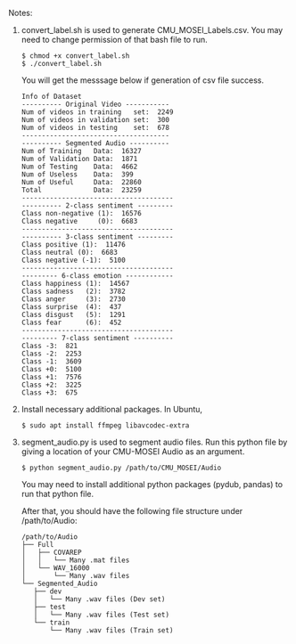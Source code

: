 Notes:  
1. convert_label.sh is used to generate CMU_MOSEI_Labels.csv.
   You may need to change permission of that bash file to run.
   ~~~
   $ chmod +x convert_label.sh
   $ ./convert_label.sh
   ~~~

   You will get the messsage below if generation of csv file success.
   ~~~
   Info of Dataset
   ---------- Original Video -----------                                  
   Num of videos in training   set:  2249                                          
   Num of videos in validation set:  300                                           
   Num of videos in testing    set:  678
   -------------------------------------
   ---------- Segmented Audio ----------
   Num of Training   Data:  16327
   Num of Validation Data:  1871
   Num of Testing    Data:  4662
   Num of Useless    Data:  399
   Num of Useful     Data:  22860
   Total             Data:  23259
   --------------------------------------
   ---------- 2-class sentiment ---------
   Class non-negative (1):  16576
   Class negative     (0):  6683
   --------------------------------------
   ---------- 3-class sentiment ---------
   Class positive (1):  11476
   Class neutral (0):  6683
   Class negative (-1):  5100
   --------------------------------------
   --------- 6-class emotion ------------
   Class happiness (1):  14567
   Class sadness   (2):  3782
   Class anger     (3):  2730
   Class surprise  (4):  437
   Class disgust   (5):  1291
   Class fear      (6):  452
   --------------------------------------
   --------- 7-class sentiment ----------
   Class -3:  821
   Class -2:  2253
   Class -1:  3609
   Class +0:  5100
   Class +1:  7576
   Class +2:  3225
   Class +3:  675
   ~~~

2. Install necessary additional packages. In Ubuntu,
   ~~~
   $ sudo apt install ffmpeg libavcodec-extra
   ~~~

3. segment_audio.py is used to segment audio files. 
   Run this python file by giving a location of your CMU-MOSEI Audio as an argument.
   ~~~
   $ python segment_audio.py /path/to/CMU_MOSEI/Audio
   ~~~
   You may need to install additional python packages (pydub, pandas) to run 
   that python file.

   After that, you should have the following file structure under /path/to/Audio:

   ```
   /path/to/Audio
   ├── Full
   │   ├── COVAREP
   │   │   └── Many .mat files
   │   └── WAV_16000
   │       └── Many .wav files
   └── Segmented_Audio
      ├── dev
      │   └── Many .wav files (Dev set)
      ├── test
      │   └── Many .wav files (Test set)
      └── train
          └── Many .wav files (Train set)
   ```